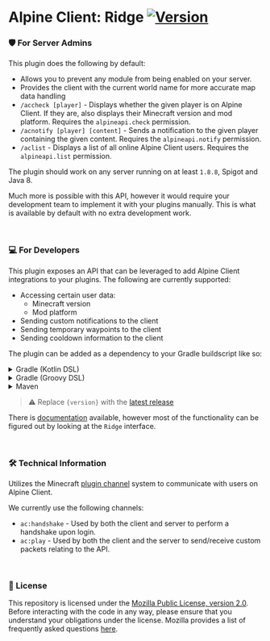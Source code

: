 # Alpine Client: Ridge [![Version](https://lib.alpn.cloud/api/badge/latest/snapshots/com/alpineclient/ridge-api?color=A62639&name=Latest)](https://lib.alpn.cloud/#/snapshots/com/alpineclient/ridge-api)

### 🛡️ For Server Admins
This plugin does the following by default:

- Allows you to prevent any module from being enabled on your server.
- Provides the client with the current world name for more accurate map data handling
- `/accheck [player]` - Displays whether the given player is on Alpine Client. If they are, also displays their Minecraft version and mod platform. Requires the `alpineapi.check` permission.
- `/acnotify [player] [content]` - Sends a notification to the given player containing the given content.  Requires the `alpineapi.notify` permission.
- `/aclist` - Displays a list of all online Alpine Client users. Requires the `alpineapi.list` permission.

The plugin should work on any server running on at least `1.8.8`, Spigot and Java 8.

Much more is possible with this API, however it would require your development team to implement it with your plugins manually. This is what is available by default with no extra development work.

<br/>

### 💻 For Developers
This plugin exposes an API that can be leveraged to add Alpine Client integrations to your plugins. The following are currently supported:

- Accessing certain user data:
  - Minecraft version
  - Mod platform
- Sending custom notifications to the client
- Sending temporary waypoints to the client
- Sending cooldown information to the client

The plugin can be added as a dependency to your Gradle buildscript like so:

<details>
<summary>Gradle (Kotlin DSL)</summary>

```kotlin
repositories {
    maven("https://lib.alpn.cloud/releases")
}

dependencies {
    compileOnly("com.alpineclient:ridge-api:{version}")
}
```
</details>


<details>
<summary>Gradle (Groovy DSL)</summary>

```groovy
repositories {
    maven {
        url 'https://lib.alpn.cloud/releases'
    }
}

dependencies {
    compileOnly 'com.alpineclient:ridge-api:{version}'
}
```
</details>

<details>
<summary>Maven</summary>

```xml
<repositories>
  <repository>
    <name>Alpine Public</name>
    <url>https://lib.alpn.cloud/releases</url>
  </repository>
</repositories>

<dependencies>
  <dependency>
    <groupId>com.alpineclient</groupId>
    <artifactId>ridge-api</artifactId>
    <version>{version}</version>
  </dependency>
</dependencies>
```
</details>

> ⚠️ Replace `{version}` with the [latest release](https://github.com/alpine-client/ridge/releases/)

There is [documentation](https://lib.alpn.cloud/javadoc/snapshots/com/alpineclient/ridge-api/latest) available, however most of the functionality can be figured out by looking at the `Ridge` interface.

<br/>

### 🛠️ Technical Information
Utilizes the Minecraft [plugin channel](https://wiki.vg/Plugin_channels) system to communicate with users on Alpine Client.

We currently use the following channels:

- `ac:handshake` - Used by both the client and server to perform a handshake upon login.
- `ac:play` - Used by both the client and the server to send/receive custom packets relating to the API.

<br/>

### 📜 License
This repository is licensed under the [Mozilla Public License, version 2.0](https://www.mozilla.org/en-US/MPL/2.0/). Before interacting with the code in any way, please ensure that you understand your obligations under the license. Mozilla provides a list of frequently asked questions [here](https://www.mozilla.org/en-US/MPL/2.0/FAQ/).

